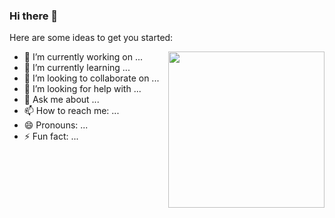 ### Hi there 👋

<!--
**AbdelrahmanHs86/AbdelrahmanHs86** is a ✨ _special_ ✨ repository because its `README.md` (this file) appears on your GitHub profile.
-->


Here are some ideas to get you started:

<img align="right" width="250"  src="https://www.chawtechsolutions.com/wp-content/uploads/2019/03/developer.gif" />


- 🔭 I’m currently working on ...
- 🌱 I’m currently learning ...
- 👯 I’m looking to collaborate on ...
- 🤔 I’m looking for help with ...
- 💬 Ask me about ...
- 📫 How to reach me: ...
- 😄 Pronouns: ...
- ⚡ Fun fact: ...





